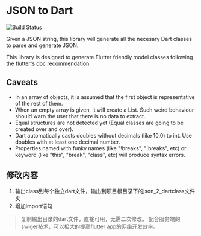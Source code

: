 # JSON to Dart

[![Build Status](https://travis-ci.org/javiercbk/json_to_dart.svg?branch=master)](https://travis-ci.org/javiercbk/json_to_dart)

Given a JSON string, this library will generate all the necesary Dart classes to parse and generate JSON.

This library is designed to generate Flutter friendly model classes following the [flutter's doc recommendation](https://flutter.io/json/#serializing-json-manually-using-dartconvert).
## Caveats 
- In an array of objects, it is assumed that the first object is representative of the rest of them.
- When an empty array is given, it will create a List<Null>. Such weird behaviour should warn the user that there is no data to extract.
- Equal structures are not detected yet (Equal classes are going to be created over and over).
- Dart automatically casts doubles without decimals (like 10.0) to int. Use doubles with at least one decimal number.
- Properties named with funky names (like "!breaks", "|breaks", etc) or keyword (like "this", "break", "class", etc) will produce syntax errors.

## 修改内容
1. 输出class到每个独立dart文件，输出到项目根目录下的json_2_dartclass文件夹
2. 增加import语句

> 复制输出目录的dart文件，直接可用，无需二次修改。
> 配合服务端的swiger技术，可以极大的提高flutter app的网络开发效率。
